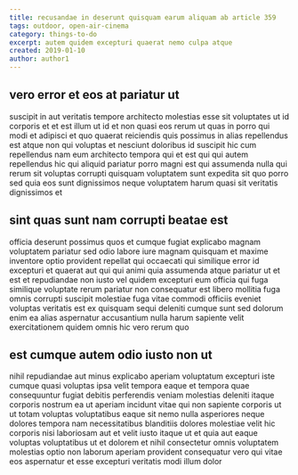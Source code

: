 ```yaml
---
title: recusandae in deserunt quisquam earum aliquam ab article 359
tags: outdoor, open-air-cinema
category: things-to-do
excerpt: autem quidem excepturi quaerat nemo culpa atque
created: 2019-01-10
author: author1
---
```


## vero error et eos at pariatur ut

suscipit in aut veritatis tempore architecto molestias esse sit voluptates ut id corporis et et est illum ut id et non quasi eos rerum ut quas in porro qui modi et adipisci et quo quaerat reiciendis quis possimus in alias repellendus est atque non qui voluptas et nesciunt doloribus id suscipit hic cum repellendus nam eum architecto tempora qui et est qui qui autem repellendus hic qui aliquid pariatur porro magni est qui assumenda nulla qui rerum sit voluptas corrupti quisquam voluptatem sunt expedita sit quo porro sed quia eos sunt dignissimos neque voluptatem harum quasi sit veritatis dignissimos et

## sint quas sunt nam corrupti beatae est

officia deserunt possimus quos et cumque fugiat explicabo magnam voluptatem pariatur sed odio labore iure magnam quisquam et maxime inventore optio provident repellat qui occaecati qui similique error id excepturi et quaerat aut qui qui animi quia assumenda atque pariatur ut et est et repudiandae non iusto vel quidem excepturi eum officia qui fuga similique voluptate rerum pariatur non consequatur est libero mollitia fuga omnis corrupti suscipit molestiae fuga vitae commodi officiis eveniet voluptas veritatis est ex quisquam sequi deleniti cumque sunt sed dolorum enim ea alias aspernatur accusantium nulla harum sapiente velit exercitationem quidem omnis hic vero rerum quo

## est cumque autem odio iusto non ut

nihil repudiandae aut minus explicabo aperiam voluptatum excepturi iste cumque quasi voluptas ipsa velit tempora eaque et tempora quae consequuntur fugiat debitis perferendis veniam molestias deleniti itaque corporis nostrum ea ut aperiam incidunt vitae qui non sapiente corporis ut ut totam voluptas voluptatibus eaque sit nemo nulla asperiores neque dolores tempora nam necessitatibus blanditiis dolores molestiae velit hic corporis nisi laboriosam aut et velit iusto itaque ut et quia aut eaque voluptas voluptatibus ut et dolorem et nihil consectetur omnis voluptatem molestias optio non laborum aperiam provident consequatur vero qui vitae eos aspernatur et esse excepturi veritatis modi illum dolor
